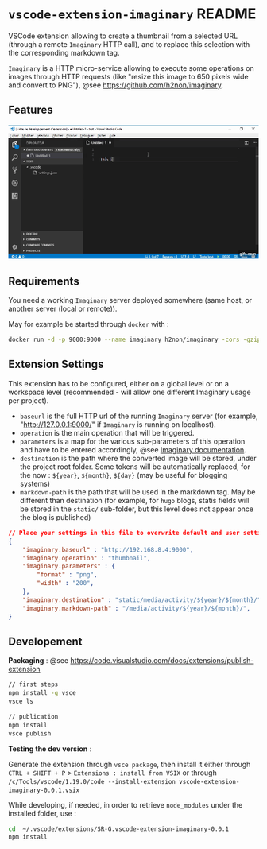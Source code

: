 # `vscode-extension-imaginary` README

 VSCode extension allowing to create a thumbnail from a selected URL (through a remote `Imaginary` HTTP call), and to replace this selection with the corresponding markdown tag.

 `Imaginary` is a HTTP micro-service allowing to execute some operations on images through HTTP requests (like "resize this image to 650 pixels wide and convert to PNG"), @see https://github.com/h2non/imaginary.

## Features

![](https://github.com/SR-G/vscode-extension-imaginary/raw/master/vscode-extension-imaginary.gif)

## Requirements

You need a working `Imaginary` server deployed somewhere (same host, or another server (local or remote)).

May for example be started through `docker` with  :

```bash
docker run -d -p 9000:9000 --name imaginary h2non/imaginary -cors -gzip -enable-url-source -enable-auth-forwarding
```

## Extension Settings

This extension has to be configured, either on a global level or on a workspace level (recommended - will allow one different Imaginary usage per project).

- `baseurl` is the full HTTP url of the running `Imaginary` server (for example, "http://127.0.0.1:9000/" if `Imaginary` is running on localhost).
- `operation` is the main operation that will be triggered. 
- `parameters` is a map for the various sub-parameters of this operation and have to be entered accordingly, @see [Imaginary documentation](https://github.com/h2non/imaginary#http-api).
- `destination` is the path where the converted image will be stored, under the project root folder. Some tokens will be automatically replaced, for the now : `${year}`, `${month}`, `${day}` (may be useful for blogging systems)
- `markdown-path` is the path that will be used in the markdown tag. May be different than destination (for example, for `hugo` blogs, statis fields will be stored in the `static/` sub-folder, but this level does not appear once the blog is published)

```json
// Place your settings in this file to overwrite default and user settings.
{
    "imaginary.baseurl" : "http://192.168.8.4:9000",
    "imaginary.operation" : "thumbnail",
    "imaginary.parameters" : {
        "format" : "png",
        "width" : "200",
    },
    "imaginary.destination" : "static/media/activity/${year}/${month}/",  
    "imaginary.markdown-path" : "/media/activity/${year}/${month}/",  
}
```

## Developement

**Packaging** : @see https://code.visualstudio.com/docs/extensions/publish-extension

```bash
// first steps
npm install -g vsce
vsce ls
```

```bash
// publication
npm install
vsce publish
```

**Testing the dev version** :

Generate the extension through `vsce package`, then install it either through `CTRL + SHIFT + P` > `Extensions : install from VSIX` or through `/c/Tools/vscode/1.19.0/code --install-extension vscode-extension-imaginary-0.0.1.vsix`

While developing, if needed, in order to retrieve `node_modules` under the installed folder, use :

```bash
cd  ~/.vscode/extensions/SR-G.vscode-extension-imaginary-0.0.1
npm install
```